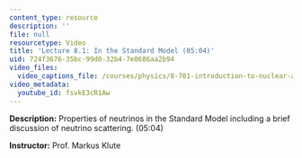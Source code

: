 ```yaml
---
content_type: resource
description: ''
file: null
resourcetype: Video
title: 'Lecture 8.1: In the Standard Model (05:04)'
uid: 724f3676-35bc-99d0-32b4-7e0686aa2b94
video_files:
  video_captions_file: /courses/physics/8-701-introduction-to-nuclear-and-particle-physics-fall-2020/video-lectures/chapter-8.-neutrino-physics/lecture-8.1-in-the-standard-model-05-04/fsvkE3cR1Aw.vtt
video_metadata:
  youtube_id: fsvkE3cR1Aw
---
```


**Description:** Properties of neutrinos in the Standard Model including a brief discussion of neutrino scattering. (05:04)

**Instructor:** Prof. Markus Klute